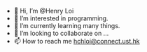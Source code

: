 - 👋 Hi, I’m @Henry Loi
- 👀 I’m interested in programming.
- 🌱 I’m currently learning many things.
- 💞️ I’m looking to collaborate on ...
- 📫 How to reach me hchloi@connect.ust.hk

<!---
Henryloi73/Henryloi73 is a ✨ special ✨ repository because its `README.md` (this file) appears on your GitHub profile.
You can click the Preview link to take a look at your changes.
--->
